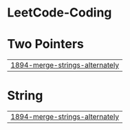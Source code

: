 # LeetCode-Coding


# Two Pointers
|  |
| ------- |
| [1894-merge-strings-alternately](https://github.com/Anou26/LeetCode-Coding/tree/master/1894-merge-strings-alternately) |
# String
|  |
| ------- |
| [1894-merge-strings-alternately](https://github.com/Anou26/LeetCode-Coding/tree/master/1894-merge-strings-alternately) |